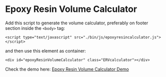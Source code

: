 # Epoxy Resin Volume Calculator
Add this script to generate the volume calculator, preferably on footer section inside the <code>&lt;body&gt;</code> tag:
```
<script type="text/javascript" src="./bin/js/epoxyresincalculator.js"></script>
```
and then use this element as container:
```
<div id="epoxyResinVolumeCalculator" class="ERVcalculator"></div>
```

Check the demo here: [Epoxy Resin Volume Calculator Demo](https://chiedev.github.io/volume-calculator/)